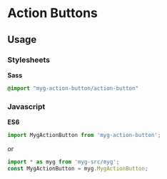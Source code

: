 # Action Buttons

## Usage

### Stylesheets

**Sass**

```sass
@import "myg-action-button/action-button"
```

### Javascript

**ES6**

```js
import MygActionButton from 'myg-action-button';
```

or

```js
import * as myg from 'myg-src/myg';
const MygActionButton = myg.MygActionButton;
```
